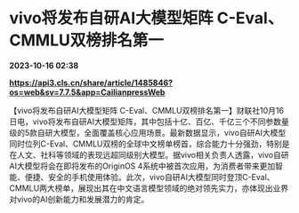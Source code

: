 # vivo将发布自研AI大模型矩阵 C-Eval、CMMLU双榜排名第一

**2023-10-16 02:38**

**https://api3.cls.cn/share/article/1485846?os=web&sv=7.7.5&app=CailianpressWeb**

【vivo将发布自研AI大模型矩阵 C-Eval、CMMLU双榜排名第一】财联社10月16日电，vivo将发布自研AI大模型矩阵，其中包括十亿、百亿、千亿三个不同参数量级的5款自研大模型，全面覆盖核心应用场景。最新数据显示，vivo自研AI大模型同时位列C-Eval、CMMLU双榜的全球中文榜单榜首，综合能力十分强劲，特别是在人文、社科等领域的表现远超同级别大模型。据vivo相关负责人透露，vivo自研AI大模型将会在即将发布的OriginOS 4系统中被首次应用，为消费者带来更加智能、便捷、安全的手机使用体验。此次，vivo自研AI大模型同时登顶C-Eval、CMMLU两大榜单，展现出其在中文语言模型领域的绝对领先实力，亦体现出业界对vivo的AI创新能力和发展潜力的肯定。